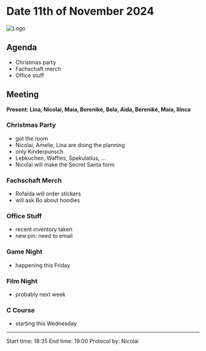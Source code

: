 # Date 11th of November 2024

![Logo](logo.jpg)

## Agenda
- Christmas party
- Fachschaft merch
- Office stuff

## Meeting
**Present: Lina, Nicolai, Maia, Bereniké, Bela, Aida, Bereniké, Maia, Ilinca**

### Christmas Party
- got the room
- Nicolai, Amelie, Lina are doing the planning
- only Kinderpunsch
- Lebkuchen, Waffles, Spekulatius, …
- Nicolai will make the Secret Santa form

### Fachschaft Merch
- Rofaïda will order stickers
- will ask Bo about hoodies

### Office Stuff
- recent inventory taken
- new pin: need to email

### Game Night
- happening this Friday

### Film Night
- probably next week


### C Course
- starting this Wednesday

---
Start time: 18:35
End time: 19:00
Protocol by: Nicolai